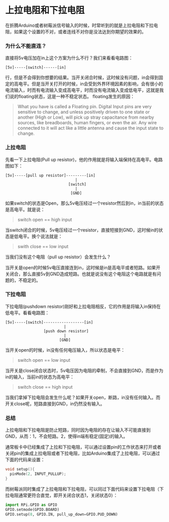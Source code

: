 上拉电阻和下拉电阻
==================

在折腾Arduino或者树莓派信号输入的时候，时常听到的就是上拉电阻和下拉电阻，如果这个设置的不对，或者连线不对你是没法达到你期望的效果的。

### 为什么不能直连？

直接将5v电压加在in上这个方案为什么不行？我们来看看电路图：

```text
[5v]-----[switch]------[in]
```
行，但是不会得到你想要的结果。当开关闭合时候，这时候没有问题，in会得到固定的高电平。但是当开关打开的时候，in会受到外界环境因素的影响，会有很小的电流输入，时而有电流输入变成高电平，时而没有电流输入变成低电平，这就是我们说的floating状态，这是一种不稳定状态。 floating发生的原因：
> What you have is called a Floating pin. Digital Input pins are very sensitive to change, and unless positively driven to one state or another (High or Low), will pick up stray capacitance from nearby sources, like breadboards, human fingers, or even the air. Any wire connected to it will act like a little antenna and cause the input state to change. 


### 上拉电阻

先看一下上拉电阻(Pull up resistor)，他的作用就是将输入端保持在高电平。电路图如下：

```text
[5v]-----[pull up resistor]---------[in]
                               |
                            [switch]
                               |
                             [GND]
```
如果switch的状态是Open，那么5v电压经过一个resistor然后到in，in当前的状态是高电平。就是说：
> switch open == high input

当switch闭合的时候，5v电压经过一个resistor，直接短接到GND，这时候in的状态是低电平。换个说法就是：
> swith close == low input

当我们没有这个电阻（pull up resistor）会发生什么？

当开关是open的时候5v电压直接连到in，这时候是in是高电平或者短路。如果开关闭合，那么直接5v到GND造成短路。也就是说没有这个电阻这个电路就是有问题的，不稳定的。

### 下拉电阻

下拉电阻(pushdown resistor)刚好和上拉电阻相反，它的作用是将输入in保持在低电平。看看电路图：

```text
[5v]-----[switch]------------------[in]
                          |
                 [push down resistor]
                          |
                        [GND]
```

当开关open的时候，in没有任何电压输入，所以状态是电平：
> switch open == low input

当开关是close闭合状态时，5v电压因为电阻的牵制，不会直接到GND，而是作为in的输入，当前in的状态为高电平：
> switch close == high input

当我们拿掉下拉电阻会发生什么呢？如果开关open，断路，in没有任何输入。而开关close呢，短路直接到GND，in仍然没有输入。

### 总结

上拉电阻和下拉电阻是防止短路，同时因为电阻的存在让输入不可能直接到GND，从而：1，不会短路。2，使得in端有稳定(固定)的输入。

通常板卡中已经集成了上拉和下拉电阻，可以通过设置pin的工作状态来打开或者关闭pin的集成上拉电阻或者下拉电阻，比如Arduino集成了上拉电阻，可以通过下面的代码来设置：

```c
void setup(){
  pinMode(2, INPUT_PULLUP);
}
```

而树莓派同时集成了上拉电阻和下拉电阻，可以同过下面代码来设置下拉电阻（下拉电阻通常更符合直觉，即开关闭合状态1，关闭状态0）：

```python
import RPi.GPIO as GPIO
GPIO.setmode(GPIO.BOARD)
GPIO.setup(8, GPIO.IN, pull_up_down=GPIO.PUD_DOWN)
```
